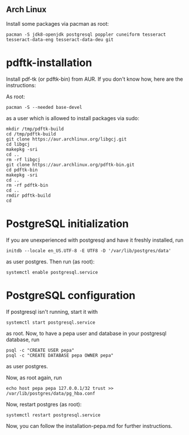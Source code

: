## Arch Linux

Install some packages via pacman as root:

    pacman -S jdk8-openjdk postgresql poppler cuneiform tesseract tesseract-data-eng tesseract-data-deu git

# pdftk-installation

Install pdf-tk (or pdftk-bin) from AUR. If you don't know how, here are the instructions:

As root:

    pacman -S --needed base-devel

as a user which is allowed to install packages via sudo:

    mkdir /tmp/pdftk-build
    cd /tmp/pdftk-build
    git clone https://aur.archlinux.org/libgcj.git
    cd libgcj
    makepkg -sri
    cd ..
    rm -rf libgcj
    git clone https://aur.archlinux.org/pdftk-bin.git
    cd pdftk-bin
    makepkg -sri
    cd ..
    rm -rf pdftk-bin
    cd ..
    rmdir pdftk-build
    cd

# PostgreSQL initialization

If you are unexperienced with postgresql and have it freshly installed, run

    initdb --locale en_US.UTF-8 -E UTF8 -D '/var/lib/postgres/data'

as user postgres. Then run (as root):

    systemctl enable postgresql.service

# PostgreSQL configuration

If postgresql isn't running, start it with

    systemctl start postgresql.service

as root. Now, to have a pepa user and database in your postgresql database, run

    psql -c "CREATE USER pepa"
    psql -c "CREATE DATABASE pepa OWNER pepa"

as user postgres.

Now, as root again, run

    echo host pepa pepa 127.0.0.1/32 trust >> /var/lib/postgres/data/pg_hba.conf

Now, restart postgres (as root):

    systemctl restart postgresql.service

Now, you can follow the installation-pepa.md for further instructions.
